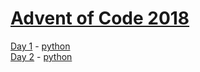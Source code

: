 # [Advent of Code 2018](https://adventofcode.com/)

[Day 1](https://adventofcode.com/2018/day/1) - [python](https://github.com/sariebeary/aoc2018/tree/master/d1)  
[Day 2](https://adventofcode.com/2018/day/2) - [python](https://github.com/sariebeary/aoc2018/tree/master/d2)  
